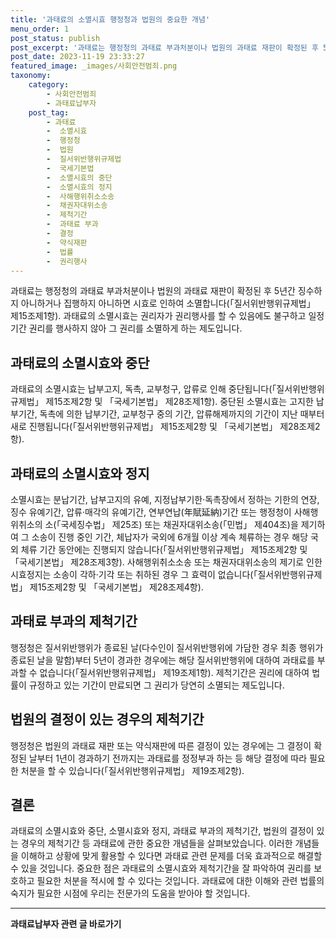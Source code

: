 ```yaml
---
title: '과태료의 소멸시효 행정청과 법원의 중요한 개념'
menu_order: 1
post_status: publish
post_excerpt: '과태료는 행정청의 과태료 부과처분이나 법원의 과태료 재판이 확정된 후 5년간 징수하지 아니하거나 집행하지 아니하면 시효로 인하여 소멸합니다  질서위반행위규제법  제15조제1항 .'
post_date: 2023-11-19 23:33:27
featured_image: _images/사회안전범죄.png
taxonomy:
    category:
        - 사회안전범죄
        - 과태료납부자
    post_tag:
        - 과태료
        -  소멸시효
        -  행정청
        -  법원
        -  질서위반행위규제법
        -  국세기본법
        -  소멸시효의 중단
        -  소멸시효의 정지
        -  사해행위취소소송
        -  채권자대위소송
        -  제척기간
        -  과태료 부과
        -  결정
        -  약식재판
        -  법률
        -  권리행사
---
```



과태료는 행정청의 과태료 부과처분이나 법원의 과태료 재판이 확정된 후 5년간 징수하지 아니하거나 집행하지 아니하면 시효로 인하여 소멸합니다(「질서위반행위규제법」 제15조제1항).
과태료의 소멸시효는 권리자가 권리행사를 할 수 있음에도 불구하고 일정기간 권리를 행사하지 않아 그 권리를 소멸하게 하는 제도입니다.

## 과태료의 소멸시효와 중단

과태료의 소멸시효는 납부고지, 독촉, 교부청구, 압류로 인해 중단됩니다(「질서위반행위규제법」 제15조제2항 및 「국세기본법」 제28조제1항).
중단된 소멸시효는 고지한 납부기간, 독촉에 의한 납부기간, 교부청구 중의 기간, 압류해제까지의 기간이 지난 때부터 새로 진행됩니다(「질서위반행위규제법」 제15조제2항 및 「국세기본법」 제28조제2항).

## 과태료의 소멸시효와 정지

소멸시효는 분납기간, 납부고지의 유예, 지정납부기한·독촉장에서 정하는 기한의 연장, 징수 유예기간, 압류·매각의 유예기간, 연부연납(年賦延納)기간 또는 행정청이 사해행위취소의 소(「국세징수법」 제25조) 또는 채권자대위소송(「민법」 제404조)을 제기하여 그 소송이 진행 중인 기간, 체납자가 국외에 6개월 이상 계속 체류하는 경우 해당 국외 체류 기간 동안에는 진행되지 않습니다(「질서위반행위규제법」 제15조제2항 및 「국세기본법」 제28조제3항).
사해행위취소소송 또는 채권자대위소송의 제기로 인한 시효정지는 소송이 각하·기각 또는 취하된 경우 그 효력이 없습니다(「질서위반행위규제법」 제15조제2항 및 「국세기본법」 제28조제4항).

## 과태료 부과의 제척기간

행정청은 질서위반행위가 종료된 날(다수인이 질서위반행위에 가담한 경우 최종 행위가 종료된 날을 말함)부터 5년이 경과한 경우에는 해당 질서위반행위에 대하여 과태료를 부과할 수 없습니다(「질서위반행위규제법」 제19조제1항).
제척기간은 권리에 대하여 법률이 규정하고 있는 기간이 만료되면 그 권리가 당연히 소멸되는 제도입니다.

## 법원의 결정이 있는 경우의 제척기간

행정청은 법원의 과태료 재판 또는 약식재판에 따른 결정이 있는 경우에는 그 결정이 확정된 날부터 1년이 경과하기 전까지는 과태료를 정정부과 하는 등 해당 결정에 따라 필요한 처분을 할 수 있습니다(「질서위반행위규제법」 제19조제2항).

## 결론

과태료의 소멸시효와 중단, 소멸시효와 정지, 과태료 부과의 제척기간, 법원의 결정이 있는 경우의 제척기간 등 과태료에 관한 중요한 개념들을 살펴보았습니다. 이러한 개념들을 이해하고 상황에 맞게 활용할 수 있다면 과태료 관련 문제를 더욱 효과적으로 해결할 수 있을 것입니다. 중요한 점은 과태료의 소멸시효와 제척기간을 잘 파악하여 권리를 보호하고 필요한 처분을 적시에 할 수 있다는 것입니다. 과태료에 대한 이해와 관련 법률의 숙지가 필요한 시점에 우리는 전문가의 도움을 받아야 할 것입니다.
<!-- wp:separator -->
<hr class="wp-block-separator has-alpha-channel-opacity"/>
<!-- /wp:separator -->

<!-- wp:group {"backgroundColor":"base","layout":{"type":"constrained"}} -->
<div class="wp-block-group has-base-background-color has-background"><!-- wp:paragraph {"align":"center","fontSize":"medium"} -->
<p class="has-text-align-center has-large-font-size"><strong>과태료납부자 관련 글 바로가기</strong></p>
<!-- /wp:paragraph -->


<!-- wp:latest-posts
{"categories":[{"id":27175,"count":19,"description":"","link":"https://uknowlaw.com/category/%ea%b3%bc%ed%83%9c%eb%a3%8c%eb%82%a9%eb%b6%80%ec%9e%90/","name":"과태료납부자","slug":"과태료납부자","taxonomy":"category","parent":0,"meta":[],"_links":{"self":[{"href":"https://uknowlaw.com/wp-json/wp/v2/categories/27175"}],"collection":[{"href":"https://uknowlaw.com/wp-json/wp/v2/categories"}],"about":[{"href":"https://uknowlaw.com/wp-json/wp/v2/taxonomies/category"}],"wp:post_type":[{"href":"https://uknowlaw.com/wp-json/wp/v2/posts?categories=27175"}],"curies":[{"name":"wp","href":"https://api.w.org/{rel}","templated":true}]}}],"postsToShow":100,"excerptLength":28,"postLayout":"grid","columns":2,"featuredImageAlign":"left","featuredImageSizeSlug":"large","fontSize":"small"} /--></div>
<!-- /wp:group -->